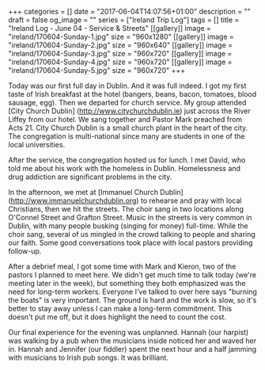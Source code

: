 +++
categories = []
date = "2017-06-04T14:07:56+01:00"
description = ""
draft = false
og_image = ""
series = ["Ireland Trip Log"]
tags = []
title = "Ireland Log - June 04 - Service & Streets"
[[gallery]]
  image = "ireland/170604-Sunday-1.jpg"
  size = "960x1280"
[[gallery]]
  image = "ireland/170604-Sunday-2.jpg"
  size = "960x640"
[[gallery]]
  image = "ireland/170604-Sunday-3.jpg"
  size = "960x720"
[[gallery]]
  image = "ireland/170604-Sunday-4.jpg"
  size = "960x720"
[[gallery]]
  image = "ireland/170604-Sunday-5.jpg"
  size = "960x720"
+++


Today was our first full day in Dublin. And it was full indeed. I got my first taste of Irish breakfast at the hotel (bangers, beans, bacon, tomatoes, blood sausage, egg). Then we departed for church service. My group attended [City Church Dublin] (http://www.citychurchdublin.ie) just across the River Liffey from our hotel. We sang together and Pastor Mark preached from Acts 21. City Church Dublin is a small church plant in the heart of the city. The congregation is multi-national since many are students in one of the local universities.

After the service, the congregation hosted us for lunch. I met David, who told me about his work with the homeless in Dublin. Homelessness and drug addiction are significant problems in the city.

In the afternoon, we met at [Immanuel Church Dublin] (http://www.immanuelchurchdublin.org) to rehearse and pray with local Christians, then we hit the streets. The choir sang in two locations along O'Connel Street and Grafton Street. Music in the streets is very common in Dublin, with many people busking (singing for money) full-time. While the choir sang, several of us mingled in the crowd talking to people and sharing our faith. Some good conversations took place with local pastors providing follow-up.

After a debrief meal, I got some time with Mark and Kieron, two of the pastors I planned to meet here. We didn't get much time to talk today (we're meeting later in the week), but something they both emphasized was the need for long-term workers. Everyone I've talked to over here says "burning the boats" is very important. The ground is hard and the work is slow, so it's better to stay away unless I can make a long-term commitment. This doesn't put me off, but it does highlight the need to count the cost.

Our final experience for the evening was unplanned. Hannah (our harpist) was walking by a pub when the musicians inside noticed her and waved her in. Hannah and Jennifer (our fiddler) spent the next hour and a half jamming with musicians to Irish pub songs. It was brilliant.
